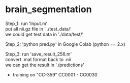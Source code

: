 # brain_segmentation

Step_1:  run 'Input.m‘  
			put all nii.gz file  in '../test_data/'  
			we could get test data in './data/test/'  
  
Step_2:    'python pred.py'   in Google Colab (python == 2.x)  
  
Step_3:  run 'save_result_256.m'  
			convert .mat format back to .nii  
			we can get the result in './predictions'  
  
  
	  	
		  
* training on  "CC-359"      CC0001 - CC0030  


